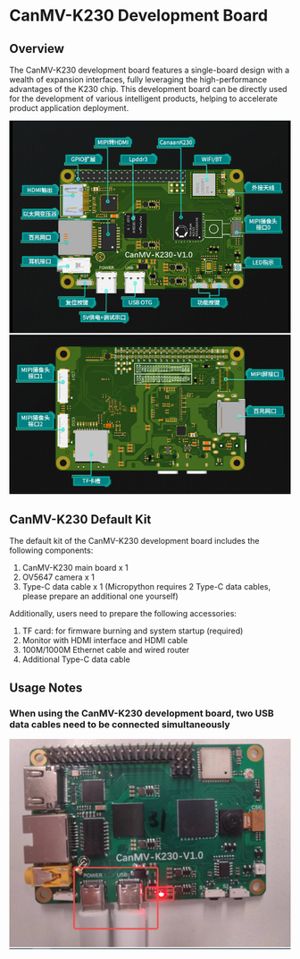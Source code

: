 # CanMV-K230 Development Board

## Overview

The CanMV-K230 development board features a single-board design with a wealth of expansion interfaces, fully leveraging the high-performance advantages of the K230 chip. This development board can be directly used for the development of various intelligent products, helping to accelerate product application deployment.

![board-front](../../../zh/images/CanMV-K230_front.png)
![board-behind](../../../zh/images/CanMV-K230_behind.png)

## CanMV-K230 Default Kit

The default kit of the CanMV-K230 development board includes the following components:

1. CanMV-K230 main board x 1
1. OV5647 camera x 1
1. Type-C data cable x 1 (Micropython requires 2 Type-C data cables, please prepare an additional one yourself)

Additionally, users need to prepare the following accessories:

1. TF card: for firmware burning and system startup (required)
1. Monitor with HDMI interface and HDMI cable
1. 100M/1000M Ethernet cable and wired router
1. Additional Type-C data cable

## Usage Notes

### When using the CanMV-K230 development board, two USB data cables need to be connected simultaneously

![canmv-k230-board](../../../zh/images/CanMV-K230-poweron.png)

